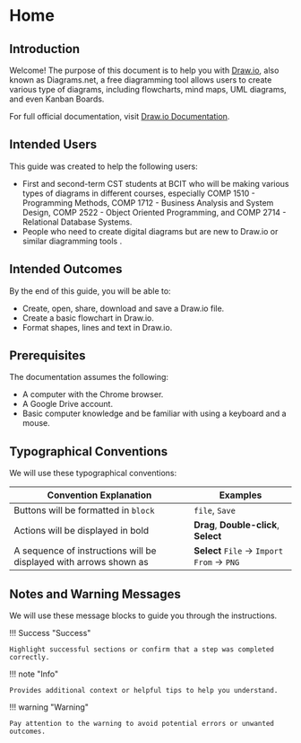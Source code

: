 # Home

## Introduction

Welcome! The purpose of this document is to help you with [Draw.io](https://app.diagrams.net/), also known as Diagrams.net, a free diagramming tool allows users to create various type of diagrams, including flowcharts, mind maps, UML diagrams, and even Kanban Boards.

For full official documentation, visit [Draw.io Documentation](https://www.drawio.com/doc/).

## Intended Users

This guide was created to help the following users:

* First and second-term CST students at BCIT who will be making various types of diagrams in different courses, especially COMP 1510 - Programming Methods, COMP 1712 - Business Analysis and System Design, COMP 2522 - Object Oriented Programming, and COMP 2714 - Relational Database Systems.
* People who need to create digital diagrams but are new to Draw.io or similar diagramming tools .

## Intended Outcomes

By the end of this guide, you will be able to:

* Create, open, share, download and save a Draw.io file.
* Create a basic flowchart in Draw.io.
* Format shapes, lines and text in Draw.io.

## Prerequisites

The documentation assumes the following:

* A computer with the Chrome browser.
* A Google Drive account.
* Basic computer knowledge and be familiar with using a keyboard and a mouse.

## Typographical Conventions

We will use these typographical conventions:

| Convention Explanation          | Examples                        |
| ------------------------------ | ------------------------------ |
| Buttons will be formatted in `block`|`file`, `Save`|
| Actions will be displayed in bold | **Drag**, **Double-click**, **Select** |
| A sequence of instructions will be displayed with arrows shown as | **Select** `File` -> `Import From` -> `PNG`|


## Notes and Warning Messages

We will use these message blocks to guide you through the instructions.

!!! Success "Success"

    Highlight successful sections or confirm that a step was completed correctly.

!!! note "Info"

    Provides additional context or helpful tips to help you understand.

!!! warning "Warning"

    Pay attention to the warning to avoid potential errors or unwanted outcomes.

